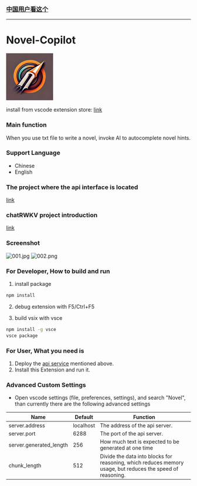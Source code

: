 ### [中国用户看这个](https://github.com/Tlntin/novel-copilot/blob/main/README_CN.md)
-----------------------------------

# Novel-Copilot
![logo](logo.png) 

install from vscode extension store: [link](https://marketplace.visualstudio.com/items?itemName=Tlntin.novel-copilot)

### Main function
When you use txt file to write a novel, invoke AI to autocomplete novel hints.

### Support Language
- Chinese
- English

### The project where the api interface is located

[link](https://github.com/Tlntin/ChatRWKV-Novel-api)

### chatRWKV project introduction
[link](https://github.com/BlinkDL/ChatRWKV)

### Screenshot
![001.jpg](https://s2.loli.net/2023/04/24/r2JKiw1vxWGdEa9.jpg)
![002.png](https://s2.loli.net/2023/04/24/qXhPueW2jEvrBRJ.png)

### For Developer, How to build and run 
1. install package
```bash
npm install
```
2. debug extension with F5/Ctrl+F5

3. build vsix with vsce
```bash
npm install -g vsce
vsce package
```

### For User, What you need is
1. Deploy the [api service](https://github.com/Tlntin/ChatRWKV-Novel-api) mentioned above.
2. Install this Extension and run it.

### Advanced Custom Settings
- Open vscode settings (file, preferences, settings), and search "Novel", than currently there are the following advanced settings

| Name                    | Default   | Function                                                     |
| ----------------------- | --------- | ------------------------------------------------------------ |
| server.address          | localhost | The address of the api server.                               |
| server.port             | 6288      | The port of the api server.                                  |
| server.generated_length | 256       | How much text is expected to be generated at one time        |
| chunk_length            | 512       | Divide the data into blocks for reasoning, which reduces memory usage, but reduces the speed of reasoning. |

